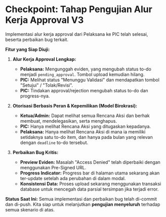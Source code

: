 # Checkpoint: Tahap Pengujian Alur Kerja Approval V3

Implementasi alur kerja approval dari Pelaksana ke PIC telah selesai, beserta perbaikan bug terkait.

**Fitur yang Siap Diuji:**

1.  **Alur Kerja Approval Lengkap:**
    *   **Pelaksana:** Mengunggah eviden, yang mengubah status to-do menjadi `pending_approval`. Tombol upload kemudian hilang.
    *   **PIC:** Melihat status "Menunggu Validasi" dan mendapatkan tombol "Setujui" / "Tolak/Revisi".
    *   **PIC:** Tindakan approval/rejection mengubah status to-do dan progress-nya.

2.  **Otorisasi Berbasis Peran & Kepemilikan (Model Birokrasi):**
    *   **Ketua/Admin:** Dapat melihat semua Rencana Aksi dan berhak membuat, mendelegasikan, serta menghapus.
    *   **PIC:** Hanya melihat Rencana Aksi yang ditugaskan kepadanya.
    *   **Pelaksana:** Hanya melihat Rencana Aksi di mana ia memiliki setidaknya satu to-do item, dan hanya pada bulan yang relevan dengan `deadline` to-do tersebut.

3.  **Perbaikan Bug Kritis:**
    *   **Preview Eviden:** Masalah "Access Denied" telah diperbaiki dengan menggunakan Pre-Signed URL.
    *   **Progress Indicator:** Progress bar di halaman utama sekarang akan ter-update setelah ada perubahan di dalam modal.
    *   **Konsistensi Data:** Proses upload sekarang menggunakan transaksi database untuk mencegah data parsial tersimpan jika terjadi error.

**Status Saat Ini:**
Semua implementasi dan perbaikan bug telah di-commit dan di-push. Kita siap untuk melanjutkan **pengujian menyeluruh** terhadap semua skenario di atas.
